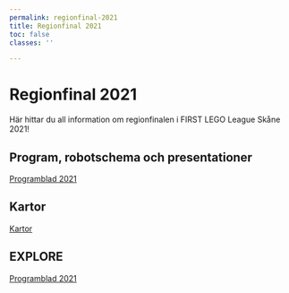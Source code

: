 ```yaml
---
permalink: regionfinal-2021
title: Regionfinal 2021
toc: false
classes: ''

---
```

# Regionfinal 2021

Här hittar du all information om regionfinalen i FIRST LEGO League Skåne 2021!

## Program, robotschema och presentationer

[Programblad 2021](https://docs.google.com/presentation/d/1fNJi_DD2LwlbJaNChy7Idb8xyxXws9uQjtnK1Ttv7qQ/edit?usp=sharing "Programblad 2021")

## Kartor

[Kartor](https://drive.google.com/drive/folders/1wFKcGW5UX-rx2_aw8cjJJwiMHT-kowYA?usp=sharing "Kartor")

## EXPLORE

[Programblad 2021](https://docs.google.com/presentation/d/1fNJi_DD2LwlbJaNChy7Idb8xyxXws9uQjtnK1Ttv7qQ/edit?usp=sharing "Programblad 2021")
